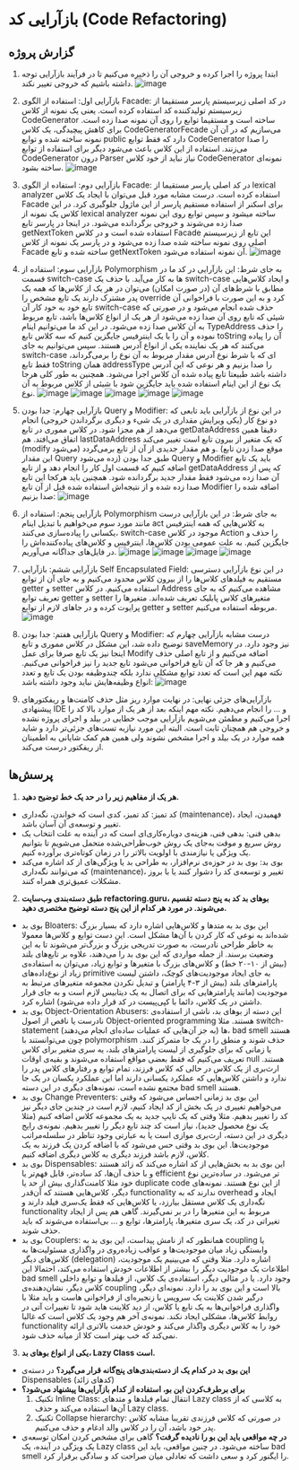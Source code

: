 # بازآرایی کد (Code Refactoring)
## گزارش پروژه
1. ابتدا پروژه را اجرا کرده و خروجی آن را ذخیره می‌کنیم تا در فرآیند بازآرایی توجه داشته باشیم که خروجی تغییر نکند.
![image](https://github.com/msrazavi/Refactoring_MiniJava_Compiler/assets/24840082/720109af-3ec9-41ab-90d4-c0343d74b3a9)

2. بازآرایی اول: استفاده از الگوی Facade:
   در کد اصلی زیرسیستم پارسر مستقیما از زیرسیستم تولیدکننده کد استفاده کرده است. یعنی یک نمونه از کلاس CodeGenerator ساخته است و مستقیما توابع را روی آن نمونه صدا زده است. برای کاهش پیچیدگی، یک کلاس CodeGeneratorFecade می‌سازیم که در آن آن نمونه ساخته شده و توابع public دارد که فقط توابع CodeGenerator را صدا می‌زنند. استفاده از این کلاس باعث می‌شود دیگر برای استفاده از توابع CodeGenerator درون Parser نیاز نباید از خود کلاس CodeGenerator نمونه‌ای ساخته بشود.
![image](https://github.com/msrazavi/Refactoring_MiniJava_Compiler/assets/24840082/634681c8-13ad-4644-b971-85badb4a28e3)

3. بازآرایی دوم: استفاده از الگوی Facade:
    در کد اصلی پارسر مستقیما از lexical analyzer استفاده کرده است. درست مشابه مورد قبل می‌توان با ایجاد یک کلاس Facade برای اسکنر از استفاده مستقیم پارسر از این ماژول جلوگیری کرد. در این کلاس یک نمونه از lexical analyzer ساخته میشود و سپس توابع روی این نمونه صدا زده می‌شوند و خروجی برگردانده می‌شود. در اینجا در پارسر تابع getNextToken استفاده شده است و در کلاس Facade این تابع از زیرسیستم اصلی روی نمونه ساخته شده صدا زده می‌شود و در پارسر یک نمونه از کلاس Facade ساخته شده و تابع getNextToken آن نمونه استفاده می‌شود.
  ![image](https://github.com/msrazavi/Refactoring_MiniJava_Compiler/assets/24840082/5d50bf8d-37ab-4843-96ec-8e1a917daf54)

4. بازآرایی سوم: استفاده از Polymorphism به جای شرط:
این بازآرایی در کد ما در قسمت switch-case ها به کار می‌آید. با حذف یک switch-case و ایجاد کلاس‌هایی مطابق با شرط‌های آن (در صورت امکان) می‌توان در هر یک از کلاس‌ها که همه یک پدر مشترک دارند یک تابع مشخص را override کرد و به این صورت با فراخوانی آن تابع خود به خود کار آن switch-case حذف شده انجام می‌شود و در صورتی که شیئی که تابع روی آن صدا زده می‌شود از هر یک از انواع کلاس‌ها باشد، تابع مربوط به آن کلاس صدا زده می‌شود. در این کد ما می‌توانیم اینام TypeAddress را حذف نموده و آن را با یک اینترفیس جایگزین کنیم که سه کلاس تابع toString آن را پیاده می‌کنند که هر یک نماینده یکی از انواع آدرس هستند. سپس می‌توانیم به جای switch-case ای که با شرط نوع آدرس مقدار مربوط به آن نوع را برمی‌گرداند، فقط تابع toString همان addressType را صدا بزنیم و هر نوعی که این آدرس داشته باشد طبیعتا تابع پیاده شده آن کلاس اجرا می‌شود. همچنین به طور کلی هرجا یک نوع از این اینام استفاده شده باید جایگزین شود با شیئی از کلاس مربوط به آن نوع.
![image](https://github.com/msrazavi/Refactoring_MiniJava_Compiler/assets/24840082/63d2266d-6691-4879-a484-7226bf85ea4c)
![image](https://github.com/msrazavi/Refactoring_MiniJava_Compiler/assets/24840082/7608a1dc-8f7f-44d9-bb03-6ec7039291c6)
![image](https://github.com/msrazavi/Refactoring_MiniJava_Compiler/assets/24840082/bf717126-5240-446f-b707-743b719936b3)
![image](https://github.com/msrazavi/Refactoring_MiniJava_Compiler/assets/24840082/cccea9f9-0849-4f28-ad88-ea4615b89813)
![image](https://github.com/msrazavi/Refactoring_MiniJava_Compiler/assets/24840082/b3748824-c59e-40d0-ba4f-114768bc9c51)



6. بازآرایی چهارم: جدا بودن Query و Modifier:
در این نوع از بازآرایی باید تابعی که دو نوع کار (یکی ویرایش مقداری در یک شیء و دیگری برگرداندن خروجی) انجام می‌دهد از هم مجزا شود. در کلاس مموری در تابع getDataAddress دقیقا همین اتفاق می‌افتد. هم lastDataAddress که یک متغیر از بیرون تابع است تغییر می‌کند (modify می‌شود) و هم مقدار جدیدی از آن از تابع برمی‌گردد. (موقع صدا زدن تابع این مقدار Query زده می‌شود) طبق جدا بودن Query و Modifier باید یک تابع اضافه کنیم که قسمت اول کار را انجام دهد و از تابع getDataAddress که پس از آن صدا زده می‌شود فقط مقدار جدید برگردانده شود. همچنین باید هرکجا این تابع صدا زده شده و از نتیجه‌اش استفاده شده قبل از آن تابع Modifier اضافه شده را صدا بزنیم:
![image](https://github.com/msrazavi/Refactoring_MiniJava_Compiler/assets/24840082/f726a50a-0e0c-4449-929a-fc01fed1d231)

8. بازآرایی پنجم: استفاده از Polymorphism به جای شرط:
   در این بازآرایی درست مانند مورد سوم می‌خواهیم با تبدیل اینام act به کلاس‌هایی که همه اینترفیس یکسانی را پیاده‌سازی می‌کنند، switch-case موجود در کلاس Action را حذف و جایگزین کنیم. به علت عمومی بودن کلاس‌ها، اینترفیس و کلاس‌های پیاده‌کننده‌اش را در فایل‌های جداگانه می‌آوریم.
   ![image](https://github.com/msrazavi/Refactoring_MiniJava_Compiler/assets/24840082/216ddabf-5f4c-4ddf-88fb-55775fd1e714)
![image](https://github.com/msrazavi/Refactoring_MiniJava_Compiler/assets/24840082/af59126c-8902-47df-a91d-63df8bd5c0cc)
![image](https://github.com/msrazavi/Refactoring_MiniJava_Compiler/assets/24840082/44e7b0db-d9d7-4a8a-ab41-3dea85fabe69)
![image](https://github.com/msrazavi/Refactoring_MiniJava_Compiler/assets/24840082/5e1d124d-f8f0-4c59-95b2-bb387a38e586)


10. بازآرایی ششم: بازآرایی Self Encapsulated Field:
    در این نوع بازآرایی دسترسی مستقیم به فیلدهای کلاس‌ها را از بیرون کلاس محدود می‌کنیم و به جای آن از توابع getter و setter استفاده می‌کنیم. در کلاس Address مشاهده می‌کنیم که به جای تعریف توابع getter و setter متغیرهای کلاس پابلیک تعریف شده‌اند. متغیرها را پرایوت کرده و در جاهای لازم از توابع getter و setter مربوطه استفاده می‌کنیم.
    ![image](https://github.com/msrazavi/Refactoring_MiniJava_Compiler/assets/24840082/84e61b26-5b3c-4ca0-933b-287bb7df4fba)

    
    

12. بازآرایی هفتم: جدا بودن Query و Modifier:
    درست مشابه بازآرایی چهارم که توضیح داده شد، این مشکل در کلاس مموری و تابع saveMemory نیز وجود دارد. در اینجا نیز یک تابع صرفا برای عمل Modify اضافه می‌کنیم و از تابع اصلی حذف می‌کنیم و هر جا که آن تابع فراخوانی می‌شود تابع جدید را نیز فراخوانی می‌کنیم. نکته مهم این است که تعدد توابع مشکلی ندارد بلکه چندوظیفه بودن یک تابع و تعدد انواع وظیفه‌هایش نباید وجود داشته باشد:
    ![image](https://github.com/msrazavi/Refactoring_MiniJava_Compiler/assets/24840082/b4b01a23-53e7-4b7a-92e3-34856d979b3c)

13. بازآرایی‌های جزئی نهایی: در نهایت موارد ریز مثل حذف کامنت‌ها و ریفکتورهای پیشنهادی IDE و ... را انجام می‌دهیم. نکته مهم اینکه بعد از هر یک از موارد بالا کد را اجرا می‌کنیم و مطمئن می‌شویم بازآرایی موجب خطایی در بیلد و اجرای پروژه نشده و خروجی هم همچنان ثابت است. البته این مورد نیازبه تست‌های جزئی‌تر دارد و شاید همه موارد در یک بیلد و اجرا مشخص نشوند ولی همین هم کمک شایانی به اطمینان از ریفکتور درست می‌کند. 





## پرسش‌ها
1. **هر یک از مفاهیم زیر را در حد یک خط توضیح دهید.**
- کد تمیز: کد تمیز، کدی است که خواندن، نگه‌داری (maintenance)، فهمیدن، ایجاد تغییر و توسعه‌ی آن آسان باشد.
- بدهی فنی: بدهی فنی، هزینه‌ی دوباره‌کاری‌ای است که در آینده به علت انتخاب یک روش سریع و موقت به‌جای یک روش خوب‌طراحی‌شده متحمل می‌شویم تا بتوانیم یک ویژگی یا نیازمندی با اولویت بالاتر را در زمان کوتاه‌تری برآورده کنیم.
- بوی بد: بوی بد در حوزه‌ی نرم‌افزار، به طراحی بد یا ویژگی‌های از کد اشاره می‌کند که می‌توانند نگه‌داری (maintenance)، تغییر و توسعه‌ی کد را دشوار کنند یا با بروز مشکلات عمیق‌تری همراه کنند.
2. **طبق دسته‌بندی وب‌سایت refactoring.guru، بوهای بد کد به پنج دسته تقسیم می‌شوند. در مورد هر کدام از این پنج دسته توضیح مختصری دهید.**
- بوی بد Bloaters: این بوی بد به متدها و کلاس‌هایی اشاره دارد که بسیار بزرگ شده‌اند به نوعی که کار کردن با آن‌ها مشکل است. این دست توابع و کلاس‌ها معمولا به خاطر طراحی نادرست، به صورت تدریجی بزرگ و بزرگ‌تر می‌شوند تا به این وضعیت برسند. از جمله مواردی که این بوی بد را می‌دهند، علاوه بر تابع‌های بلند (بیش از ۱۰-۲۰ خط) و کلاس‌های بزرگ با متغیر‌ها و توابع زیاد، می‌توان به استفاده‌ی زیاد از نوع‌داده‌های primitive به جای ایجاد موجودیت‌های کوچک، داشتن لیست پارامتر‌های بلند (بیش از ۳-۴ پارامتر) و تبدیل نکردن مجموعه متغیرهای مرتبط به موجودیت (مانند پارامتر‌هایی که برای اتصال به یک دیتابیس لازم است و به جای قرار داشتن در یک کلاس، دائما با کپی‌پیست در کد قرار داده می‌شود) اشاره کرد.
- بوی بد Object-Orientation Abusers: این دسته از بو‌های بد،‌ ناشی از استفاده‌ی نادرست یا ناقص از اصول Object-oriented programming هستند. مثلا switch-statement ها (به جز آن‌هایی که عملیات ساده‌ای انجام می‌دهند)، bad smell هستند چون می‌توانستند با polymorphism حذف شوند و منطق را در یک جا متمرکز کنند. یا زمانی که برای جلوگیری از لیست پارامترهای بلند، یه سری متغیر برای کلاس تعریف می‌کنیم که فقط بعضی مواقع استفاده می‌شوند و بقیه‌ی اوقات null هستند. ارث‌بری از یک کلاس در حالی که کلاس فرزند، تمام توابع و رفتارهای کلاس پدر را ندارد و داشتن کلاس‌هایی که عملکرد یکسانی دارند اما این عملکرد یکسان در یک جا مجتمع نشده است، نمونه‌های دیگری در این دسته bad smell هستند.
- بوی بد Change Preventers: این بوی بد زمانی احساس می‌شود که وقتی می‌خواهیم تغییری در یک بخش از کد ایجاد کنیم، لازم است در چندین جای دیگر نیز کد را تغییر بدهیم. مثلا وقتی که یک تایپ جدید به یک مجموعه کلاس اضافه کنیم (مثلا یک نوع محصول جدید)، نیاز است کد چند تابع دیگر را تغییر بدهیم. نمونه‌ی رایج دیگری در این دسته، ارث‌بری موازی است یا به عبارتی وجود تناظر در سلسله‌مراتب موجودیت‌ها. این بوی بد وقتی حس می‌شود که با اضافه کردن یک فرزند به یک کلاس، لازم باشد فرزند دیگری به کلاس دیگری اضافه کنیم.
- بوی بد Dispensables: این بوی بد به بخش‌هایی از کد اشاره می‌کند که زائد هستند و با حذف آن‌ها، کد ساده‌تر، قابل فهم‌تر یا efficient تر می‌شود. در ساده‌ترین نوع خود مثلا کامنت‌گذاری بیش از حد یا duplicate code از این نوع هستند. نمونه‌های دیگر، کلاس‌هایی هستند که آن‌قدر functionality ندارند که به overhead ایجاد و نگه‌داری یک کلاس مستقل بیارزد، یا کلاس‌هایی که فقط یک‌سری فیلد دارند و functionality مربوط به این متغیرها را در بر نمی‌گیرند. گاهی هم پس از ایجاد تغیراتی در کد، یک سری متغیر‌ها، پارامتر‌ها، توابع و ... بی‌استفاده می‌شوند که باید حذف شوند.
- بوی بد Couplers: همانطور که از نامش پیداست، این بوی بد به coupling یا وابستگی زیاد میان موجودیت‌ها و عواقب زیاده‌روی در واگذاری مسئولیت‌ها به کلاس‌های دیگر (delegation) اشاره دارد. مثلا وقتی که می‌بینیم یک موجودیت، اطلاعات یک موجودیت دیگر را بیشتر از اطلاعات خودش استفاده می‌کند، احتمالا این bad smell وجود دارد. یا در مثالی دیگر، استفاده‌ی یک کلاس، از فیلد‌ها و توابع داخلی کلاس دیگر، نشان‌دهنده‌ی coupling بالا است و این بوی بد را دارد. نمونه‌ای دیگر، درگیر شدن کلاینت یک سرویس با زنجیره‌ای از فراخوانی هاست و باید مثلا با واگذاری فراخوانی‌ها به یک تابع یا کلاس، از دید کلاینت هاید شود تا تغییرات آتی در روابط کلاس‌ها، مشکلی ایجاد نکند. نمونه‌ی آخر هم وجود یک کلاس است که غالبا functionality خود را به کلاس دیگری واگذار می‌کند و خودش خدمت بالاتری ارائه نمی‌کند که خب بهتر است کلا از میانه حذف شود.
3. **یکی از انواع بوهای بد، Lazy Class است.**
  - **این بوی بد در کدام یک از دسته‌بندی‌های پنج‌گانه قرار می‌گیرد؟** در دسته‌ی Dispensables (کد‌های زائد)
  - **برای برطرف‌کردن این بو، استفاده از کدام بازآرایی‌ها پیشنهاد می‌شود؟**
    1. تکنیک Inline Class: انتقال تمام فیلدها و متد‌های Lazy class به کلاسی که از آن‌ها استفاده می‌کند و حذف Lazy class.
    2. تکنیک Collapse hierarchy: در صورتی که کلاس فرزندی تقریبا مشابه کلاس پدر خود باشد، آن را در کلاس والد ادغام و حذف می‌کنیم.
- **در چه مواقعی باید این بو را نادیده گرفت؟** گاهی برای مشخص کردن امکان توسعه‌ی یک ویژگی در آینده، یک Lazy class ساخته می‌شود. در چنین مواقعی، باید این bad smell را ایگنور کرد و سعی داشت که تعادلی میان صراحت کد و سادگی برقرار کرد.

